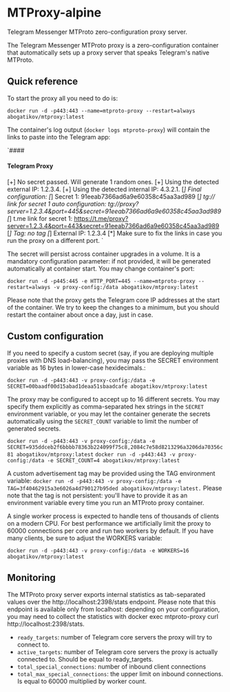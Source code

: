 # MTProxy-alpine

Telegram Messenger MTProto zero-configuration proxy server.

The Telegram Messenger MTProto proxy is a zero-configuration container
that automatically sets up a proxy server that speaks Telegram's native MTProto.

## Quick reference

To start the proxy all you need to do is:

`docker run -d -p443:443 --name=mtproto-proxy --restart=always abogatikov/mtproxy:latest`

The container's log output (`docker logs mtproto-proxy`) will contain the links to paste into the Telegram app:

`####
 #### Telegram Proxy
 ####

 [+] No secret passed. Will generate 1 random ones.
 [+] Using the detected external IP: 1.2.3.4.
 [+] Using the detected internal IP: 4.3.2.1.
 [*] Final configuration:
 [*]   Secret 1: 91eeab7366ad6a9e60358c45aa3ad989
 [*]   tg:// link for secret 1 auto configuration: tg://proxy?server=1.2.3.4&port=445&secret=91eeab7366ad6a9e60358c45aa3ad989
 [*]   t.me link for secret 1: https://t.me/proxy?server=1.2.3.4&port=443&secret=91eeab7366ad6a9e60358c45aa3ad989
 [*]   Tag: no tag
 [*]   External IP: 1.2.3.4
 [*]   Make sure to fix the links in case you run the proxy on a different port.
`

The secret will persist across container upgrades in a volume.
It is a mandatory configuration parameter: if not provided, it will be generated automatically at container start.
You may change container's port:

`docker run -d -p445:445 -e HTTP_PORT=445 --name=mtproto-proxy --restart=always -v proxy-config:/data abogatikov/mtproxy:latest`

Please note that the proxy gets the Telegram core IP addresses at the start of the container.
We try to keep the changes to a minimum, but you should restart the container about once a day, just in case.

## Custom configuration

If you need to specify a custom secret (say, if you are deploying multiple proxies with DNS load-balancing), you may pass the SECRET environment variable as 16 bytes in lower-case hexidecimals.:

`docker run -d -p443:443 -v proxy-config:/data -e SECRET=00baadf00d15abad1deaa51sbaadcafe abogatikov/mtproxy:latest`

The proxy may be configured to accept up to 16 different secrets.
You may specify them explicitly as comma-separated hex strings in the
`SECRET` environment variable, or you may let the container generate
the secrets automatically using the `SECRET_COUNT` variable to limit
the number of generated secrets.

`docker run -d -p443:443 -v proxy-config:/data -e SECRET=935ddceb2f6bbbb78363b224099f75c8,2084c7e58d8213296a3206da70356c81 abogatikov/mtproxy:latest`
`docker run -d -p443:443 -v proxy-config:/data -e SECRET_COUNT=4 abogatikov/mtproxy:latest`

A custom advertisement tag may be provided using the TAG environment variable:
`docker run -d -p443:443 -v proxy-config:/data -e TAG=3f40462915a3e6026a4d790127b95ded abogatikov/mtproxy:latest.`
Please note that the tag is not persistent: you'll have to provide it as an environment variable every time you run an MTProto proxy container.

A single worker process is expected to handle tens of thousands of clients on a modern CPU.
For best performance we artificially limit the proxy to 60000 connections per core and run two workers by default.
If you have many clients, be sure to adjust the WORKERS variable:

`docker run -d -p443:443 -v proxy-config:/data -e WORKERS=16 abogatikov/mtproxy:latest`

## Monitoring

The MTProto proxy server exports internal statistics as tab-separated
values over the http://localhost:2398/stats endpoint. Please note that
this endpoint is available only from localhost: depending on your
configuration, you may need to collect the statistics with docker
exec mtproto-proxy curl http://localhost:2398/stats.

- `ready_targets`: number of Telegram core servers the proxy will try to connect to.
- `active_targets`: number of Telegram core servers the proxy is actually connected to.
  Should be equal to ready_targets.
- `total_special_connections`: number of inbound client connections
- `total_max_special_connections`: the upper limit on inbound connections.
  Is equal to 60000 multiplied by worker count.